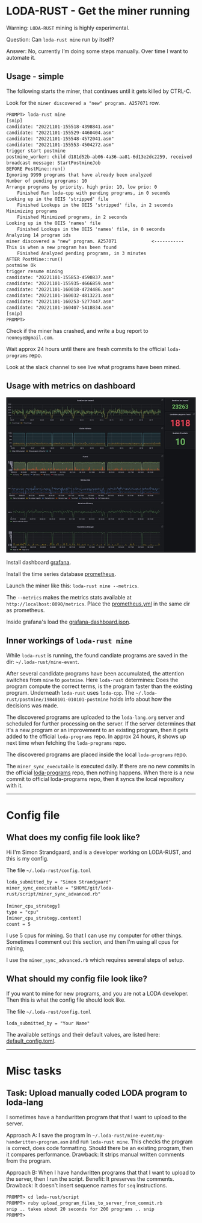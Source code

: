 # LODA-RUST - Get the miner running

Warning: `LODA-RUST` mining is highly experimental.

Question: Can `loda-rust mine` run by itself?

Answer: No, currently I’m doing some steps manually. Over time I want to automate it.


## Usage - simple

The following starts the miner, that continues until it gets killed by CTRL-C.

Look for the `miner discovered a "new" program. A257071` row.

```
PROMPT> loda-rust mine
[snip]
candidate: "20221101-155518-4398841.asm"
candidate: "20221101-155529-4460404.asm"
candidate: "20221101-155548-4572041.asm"
candidate: "20221101-155553-4504272.asm"
trigger start postmine
postmine_worker: child d181d52b-ab06-4a36-aa81-6d13e2dc2259, received broadcast message: StartPostmineJob
BEFORE PostMine::run()
Ignoring 9999 programs that have already been analyzed
Number of pending programs: 10
Arrange programs by priority. high prio: 10, low prio: 0
    Finished Ran loda-cpp with pending programs, in 0 seconds
Looking up in the OEIS 'stripped' file
    Finished Lookups in the OEIS 'stripped' file, in 2 seconds
Minimizing programs
    Finished Minimized programs, in 2 seconds
Looking up in the OEIS 'names' file
    Finished Lookups in the OEIS 'names' file, in 0 seconds
Analyzing 14 program ids
miner discovered a "new" program. A257071             <----------- This is when a new program has been found
    Finished Analyzed pending programs, in 3 minutes
AFTER PostMine::run()
postmine Ok
trigger resume mining
candidate: "20221101-155853-4590837.asm"
candidate: "20221101-155935-4666859.asm"
candidate: "20221101-160018-4724486.asm"
candidate: "20221101-160032-4813221.asm"
candidate: "20221101-160253-5277447.asm"
candidate: "20221101-160407-5418834.asm"
[snip]
PROMPT>
```

Check if the miner has crashed, and write a bug report to `neoneye@gmail.com`.

Wait approx 24 hours until there are fresh commits to the official `loda-programs` repo.

Look at the slack channel to see live what programs have been mined.

## Usage with metrics on dashboard

![LODA-RUST metrics on dashboard](loda-rust-dashboard-2022-11-27.jpg)

Install dashboard [grafana](https://grafana.com/).

Install the time series database [prometheus](https://prometheus.io/).

Launch the miner like this: `loda-rust mine --metrics`. 

The `--metrics` makes the metrics stats available at `http://localhost:8090/metrics`.
Place the [prometheus.yml](https://github.com/loda-lang/loda-rust/blob/develop/resources/realtime%20metrics/prometheus.yml) in the same dir as prometheus.

Inside grafana's load the [grafana-dashboard.json](https://github.com/loda-lang/loda-rust/blob/develop/resources/realtime%20metrics/grafana-dashboard.json).


## Inner workings of `loda-rust mine`

While `loda-rust` is running, the found candiate programs are saved in the dir: `~/.loda-rust/mine-event`.

After several candidate programs have been accumulated, the attention switches from `mine` to `postmine`.
Here `loda-rust` determines: Does the program compute the correct terms, is the program faster than the existing program.
Underneath `loda-rust` uses `loda-cpp`.
The `~/.loda-rust/postmine/19840101-010101-postmine` holds info about how the decisions was made.

The discovered programs are uploaded to the `loda-lang.org` server and scheduled for further processing on the server.
If the server determines that it's a new program or an improvement to an existing program, then it gets added to the official `loda-programs` repo.
In approx 24 hours, it shows up next time when fetching the `loda-programs` repo.

The discovered programs are placed inside the local `loda-programs` repo.

The `miner_sync_executable` is executed daily. If there are no new commits in the official [loda-programs](https://github.com/loda-lang/loda-programs) repo, then nothing happens.
When there is a new commit to official loda-programs repo, then it syncs the local repository with it.

---

# Config file

## What does my config file look like?

Hi I'm Simon Strandgaard, and is a developer working on LODA-RUST, and this is my config.

The file `~/.loda-rust/config.toml`

```
loda_submitted_by = "Simon Strandgaard"
miner_sync_executable = "$HOME/git/loda-rust/script/miner_sync_advanced.rb"

[miner_cpu_strategy]
type = "cpu"
[miner_cpu_strategy.content]
count = 5
```

I use 5 cpus for mining. So that I can use my computer for other things.
Sometimes I comment out this section, and then I'm using all cpus for mining, 

I use the `miner_sync_advanced.rb` which requires several steps of setup.


## What should my config file look like?

If you want to mine for new programs, and you are not a LODA developer. Then this is what the config file should look like.

The file `~/.loda-rust/config.toml`

```
loda_submitted_by = "Your Name"
```

The available settings and their default values, are listed here: [default_config.toml](https://github.com/loda-lang/loda-rust/blob/develop/rust_project/loda-rust-cli/src/config/default_config.toml).


---

# Misc tasks

## Task: Upload manually coded LODA program to loda-lang

I sometimes have a handwritten program that that I want to upload to the server.

Approach A:
I save the program in `~/.loda-rust/mine-event/my-handwritten-program.asm` and run `loda-rust mine`.
This checks the program is correct, does code formatting. Should there be an existing program, then it compares performance.
Drawback: It strips manual written comments from the program.

Approach B:
When I have handwritten programs that that I want to upload to the server, then I run the script.
Benefit: It preserves the comments.
Drawback: It doesn't insert sequence names for `seq` instructions.
```
PROMPT> cd loda-rust/script
PROMPT> ruby upload_program_files_to_server_from_commit.rb
snip .. takes about 20 seconds for 200 programs .. snip
PROMPT>
```

